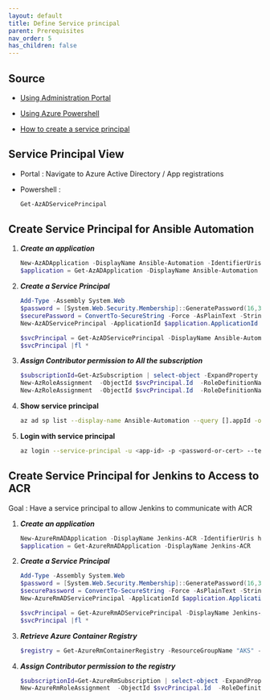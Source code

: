 ```yaml
---
layout: default
title: Define Service principal
parent: Prerequisites
nav_order: 5
has_children: false
---
```


## Source

* [Using Administration Portal](https://docs.microsoft.com/fr-fr/azure/active-directory/develop/howto-create-service-principal-portal)
* [Using Azure Powershell](https://docs.microsoft.com/fr-fr/azure/active-directory/develop/howto-authenticate-service-principal-powershell)

* [How to create a service principal](https://docs.microsoft.com/fr-fr/powershell/azure/create-azure-service-principal-azureps?view=azps-2.2.0#sign-in-using-a-service-principal)

## Service Principal View

* Portal : Navigate to Azure Active Directory / App registrations
* Powershell :

    ```powershell
    Get-AzADServicePrincipal
    ```

## Create Service Principal for Ansible Automation

1. ***Create an application***

    ```powershell
    New-AzADApplication -DisplayName Ansible-Automation -IdentifierUris http://azure/ansible
    $application = Get-AzADApplication -DisplayName Ansible-Automation
    ```

2. ***Create a Service Principal***

    ```powershell
    Add-Type -Assembly System.Web
    $password = [System.Web.Security.Membership]::GeneratePassword(16,3)
    $securePassword = ConvertTo-SecureString -Force -AsPlainText -String $password
    New-AzADServicePrincipal -ApplicationId $application.ApplicationId -Password $securePassword

    $svcPrincipal = Get-AzADServicePrincipal -DisplayName Ansible-Automation
    $svcPrincipal |fl *
    ```

3. ***Assign Contributor permission to All the subscription***

    ```powershell
    $subscriptionId=Get-AzSubscription | select-object -ExpandProperty Id
    New-AzRoleAssignment  -ObjectId $svcPrincipal.Id  -RoleDefinitionName Contributor -Scope "/subscriptions/$subscriptionId"
    New-AzRoleAssignment  -ObjectId $svcPrincipal.Id  -RoleDefinitionName "User Access Administrator" -Scope "/subscriptions/$subscriptionId"
    
    ```

4. **Show service principal**

    ``` bash
    az ad sp list --display-name Ansible-Automation --query [].appId -o tsv
    ```

5. **Login with service principal**

    ``` bash
    az login --service-principal -u <app-id> -p <password-or-cert> --tenant <tenant>
    ```

## Create Service Principal for Jenkins to Access to ACR

Goal : Have a service principal to allow Jenkins to communicate with ACR

1. ***Create an application***

    ```powershell
    New-AzureRmADApplication -DisplayName Jenkins-ACR -IdentifierUris http://azure/jenkins-acr
    $application = Get-AzureRmADApplication -DisplayName Jenkins-ACR
    ```

2. ***Create a Service Principal***

    ```powershell
    Add-Type -Assembly System.Web
    $password = [System.Web.Security.Membership]::GeneratePassword(16,3)
    $securePassword = ConvertTo-SecureString -Force -AsPlainText -String $password
    New-AzureRmADServicePrincipal -ApplicationId $application.ApplicationId -Password $securePassword

    $svcPrincipal = Get-AzureRmADServicePrincipal -DisplayName Jenkins-ACR
    $svcPrincipal |fl *
    ```

3. ***Retrieve Azure Container Registry***

    ```powershell
    $registry = Get-AzureRmContainerRegistry -ResourceGroupName "AKS" -Name mesfContainerRegistry
    ```

4. ***Assign Contributor permission to the registry***

    ```powershell
    $subscriptionId=Get-AzureRmSubscription | select-object -ExpandProperty Id
    New-AzureRmRoleAssignment  -ObjectId $svcPrincipal.Id  -RoleDefinitionName Contributor -Scope $registry.Id
    ```

